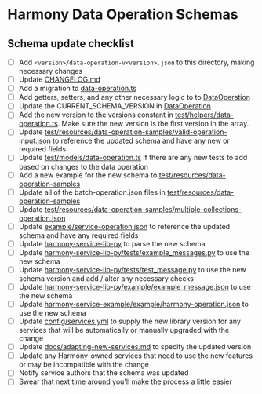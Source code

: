 # Harmony Data Operation Schemas

## Schema update checklist

- [ ] Add `<version>/data-operation-v<version>.json` to this directory, making necessary changes
- [ ] Update [CHANGELOG.md](CHANGELOG.md)
- [ ] Add a migration to [data-operation.ts](../../models/data-operation.ts)
- [ ] Add getters, setters, and any other necessary logic to to [DataOperation](../../models/data-operation.ts)
- [ ] Update the CURRENT_SCHEMA_VERSION in [DataOperation](../../models/data-operation.ts)
- [ ] Add the new version to the versions constant in [test/helpers/data-operation.ts](../../../test/helpers/data-operation.ts). Make sure the new version is the first version in the array.
- [ ] Update [test/resources/data-operation-samples/valid-operation-input.json](../../../test/resources/data-operation-samples/valid-operation-input.json) to reference the updated schema and have any new or required fields
- [ ] Update [test/models/data-operation.ts](../../../test/models/data-operation.ts) if there are any new tests to add based on changes to the data operation
- [ ] Add a new example for the new schema to [test/resources/data-operation-samples](../../../test/resources/data-operation-samples)
- [ ] Update all of the batch<n>-operation.json files in [test/resources/data-operation-samples](../../../test/resources/data-operation-samples)
- [ ] Update [test/resources/data-operation-samples/multiple-collections-operation.json](../../../test/resources/data-operation-samples/multiple-collections-operation.json)
- [ ] Update [example/service-operation.json](../../../example/service-operation.json) to reference the updated schema and have any required fields
- [ ] Update [harmony-service-lib-py](../../../../harmony-service-lib-py/harmony/message.py) to parse the new schema
- [ ] Update [harmony-service-lib-py/tests/example_messages.py](../../../../harmony-service-lib-py/tests/example_messages.py) to use the new schema
- [ ] Update [harmony-service-lib-py/tests/test_message.py](../../../../harmony-service-lib-py/tests/test_message.py) to use the new schema version and add / alter any necessary checks
- [ ] Update [harmony-service-lib-py/example/example_message.json](../../../../harmony-service-lib-py/example/example_message.json) to use the new schema
- [ ] Update [harmony-service-example/example/harmony-operation.json](../../../../harmony-service-example/example/harmony-operation.json) to use the new schema
- [ ] Update [config/services.yml](../../../config/services.yml) to supply the new library version for any services that will be automatically or manually upgraded with the change
- [ ] Update [docs/adapting-new-services.md](../../../docs/adapting-new-services.md) to specify the updated version
- [ ] Update any Harmony-owned services that need to use the new features or may be incompatible with the change
- [ ] Notify service authors that the schema was updated
- [ ] Swear that next time around you'll make the process a little easier
